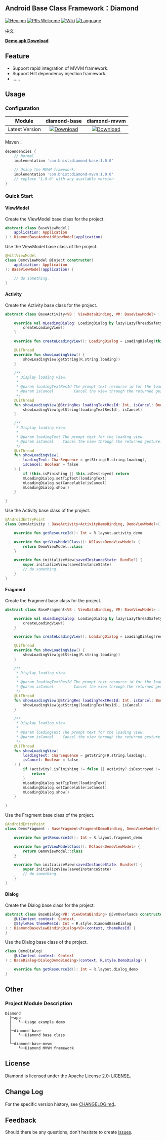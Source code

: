 Android Base Class Framework：Diamond
---

[![Hex.pm](https://img.shields.io/hexpm/l/plug.svg)](https://www.apache.org/licenses/LICENSE-2.0)
[![PRs Welcome](https://img.shields.io/badge/PRs-welcome-brightgreen.svg)](https://github.com/BBigTree/Diamond/pulls)
[![Wiki](https://img.shields.io/badge/Wiki-open-green)](https://github.com/BBigTree/Diamond/wiki)
[![Language](https://img.shields.io/badge/Language-Kotlin-green)](https://kotlinlang.org/)


[中文](./README_CN.md)

[**Demo apk Download**](./demo/diamond-demo-0.0.1-alpha.apk)

## Feature

- Support rapid integration of MVVM framework.
- Support Hilt dependency injection framework.
- ......

## Usage

### Configuration

|     Module     |                         diamond-base                         |                         diamond-mvvm                         |
|:--------------:| :----------------------------------------------------------: | :----------------------------------------------------------: |
| Latest Version | [![Download](https://maven-badges.herokuapp.com/maven-central/com.bnist/diamond-base/badge.svg)](https://maven-badges.herokuapp.com/maven-central/com.bnist/diamond-base) | [![Download](https://maven-badges.herokuapp.com/maven-central/com.bnist/diamond-mvvm/badge.svg)](https://maven-badges.herokuapp.com/maven-central/com.bnist/diamond-mvvm) |

Maven：

```groovy
dependencies {
    // Normal
    implementation 'com.bnist:diamond-base:1.0.0'

    // Using the MVVM framework.
    implementation 'com.bnist:diamond-mvvm:1.0.0'
    // replace "1.0.0" with any available version
}
```

### Quick Start

#### ViewModel

Create the ViewModel base class for the project.

```kotlin
abstract class BaseViewModel(
    application: Application
) : DiamondBaseAndroidViewModel(application)
```

Use the ViewModel base class of the project.

```kotlin
@HiltViewModel
class DemoViewModel @Inject constructor(
    application: Application
): BaseViewModel(application) {

    // do something.
}
```

#### Activity

Create the Activity base class for the project.

```kotlin
abstract class BaseActivity<VB : ViewDataBinding, VM: BaseViewModel> : DiamondBaseViewModelActivity<VB, VM>() {

    override val mLoadingDialog: LoadingDialog by lazy(LazyThreadSafetyMode.NONE) {
        createLoadingView()
    }

    override fun createLoadingView(): LoadingDialog = LoadingDialog(this)

    @UiThread
    override fun showLoadingView() {
        showLoadingView(getString(R.string.loading))
    }

    /**
     * Display loading view.
     *
     * @param loadingTextResId The prompt text resource id for the loading view.
     * @param isCancel         Cancel the view through the returned gesture.
     */
    @UiThread
    fun showLoadingView(@StringRes loadingTextResId: Int, isCancel: Boolean = false) {
        showLoadingView(getString(loadingTextResId), isCancel)
    }

    /**
     * Display loading view.
     *
     * @param loadingText The prompt text for the loading view.
     * @param isCancel    Cancel the view through the returned gesture.
     */
    @UiThread
    fun showLoadingView(
        loadingText: CharSequence = getString(R.string.loading),
        isCancel: Boolean = false
    ) {
        if (this.isFinishing || this.isDestroyed) return
        mLoadingDialog.setTipText(loadingText)
        mLoadingDialog.setCancelable(isCancel)
        mLoadingDialog.show()
    }

}
```

Use the Activity base class of the project.

```kotlin
@AndroidEntryPoint
class DemoActivity : BaseActivity<ActivityDemoBinding, DemoViewModel>() {

    override fun getResourceId(): Int = R.layout.activity_demo

    override fun getViewModelClass(): KClass<DemoViewModel> {
        return DemoViewModel::class
    }

    override fun initializeView(savedInstanceState: Bundle?) {
        super.initializeView(savedInstanceState)
        // do something.
    }
}
```

#### Fragment

Create the Fragment base class for the project.

```kotlin
abstract class BaseFragment<VB : ViewDataBinding, VM: BaseViewModel> : DiamondBaseViewModelFragment<VB, VM>() {

    override val mLoadingDialog: LoadingDialog by lazy(LazyThreadSafetyMode.NONE) {
        createLoadingView()
    }

    override fun createLoadingView(): LoadingDialog = LoadingDialog(requireContext())

    @UiThread
    override fun showLoadingView() {
        showLoadingView(getString(R.string.loading))
    }

    /**
     * Display loading view.
     *
     * @param loadingTextResId The prompt text resource id for the loading view.
     * @param isCancel         Cancel the view through the returned gesture.
     */
    @UiThread
    fun showLoadingView(@StringRes loadingTextResId: Int, isCancel: Boolean = false) {
        showLoadingView(getString(loadingTextResId), isCancel)
    }

    /**
     * Display loading view.
     *
     * @param loadingText The prompt text for the loading view.
     * @param isCancel    Cancel the view through the returned gesture.
     */
    @UiThread
    fun showLoadingView(
        loadingText: CharSequence = getString(R.string.loading),
        isCancel: Boolean = false
    ) {
        if (activity?.isFinishing != false || activity?.isDestroyed != false) {
            return
        }
        mLoadingDialog.setTipText(loadingText)
        mLoadingDialog.setCancelable(isCancel)
        mLoadingDialog.show()
    }

}
```

Use the Fragment base class of the project.

```kotlin
@AndroidEntryPoint
class DemoFragment : BaseFragment<FragmentDemoBinding, DemoViewModel>() {

    override fun getResourceId(): Int = R.layout.fragment_demo

    override fun getViewModelClass(): KClass<DemoViewModel> {
        return DemoViewModel::class
    }

    override fun initializeView(savedInstanceState: Bundle?) {
        super.initializeView(savedInstanceState)
        // do something.
    }
}
```

#### Dialog

Create the Dialog base class for the project.

```kotlin
abstract class BaseDialog<VB: ViewDataBinding> @JvmOverloads constructor(
    @UiContext context: Context,
    @StyleRes themeResId: Int = R.style.DiamondBaseDialog
) : DiamondBaseViewBindingDialog<VB>(context, themeResId) {
}
```

Use the Dialog base class of the project.

```kotlin
class DemoDialog(
    @UiContext context: Context
) : BaseDialog<DialogDemoBinding>(context, R.style.DemoDialog) {

    override fun getResourceId(): Int = R.layout.dialog_demo
}
```

## Other

### Project Module Description

```
Diamond
  ├─app
  │   └──Usage example demo
  │
  ├─diamond-base
  │   └──Diamond base class
  │
  └─diamond-base-mvvm
      └──Diamond MVVM framework
```

## License

Diamond is licensed under the Apache License 2.0: [LICENSE](./LICENSE)。

## Change Log

For the specific version history, see [CHANGELOG.md](./CHANGELOG.md)。

## Feedback

Should there be any questions, don't hesitate to create [issues](https://github.com/BBigTree/Diamond/issues).